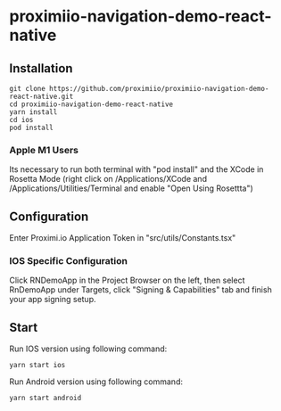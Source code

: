# proximiio-navigation-demo-react-native

## Installation

```
git clone https://github.com/proximiio/proximiio-navigation-demo-react-native.git
cd proximiio-navigation-demo-react-native
yarn install
cd ios
pod install
```

### Apple M1 Users

Its necessary to run both terminal with "pod install" and the XCode in Rosetta Mode
(right click on /Applications/XCode and /Applications/Utilities/Terminal and enable "Open Using Rosettta")

## Configuration

Enter Proximi.io Application Token in "src/utils/Constants.tsx"

### IOS Specific Configuration
Click RNDemoApp in the Project Browser on the left, then select RnDemoApp under Targets, click "Signing & Capabilities" tab and finish your app signing setup.

## Start

Run IOS version using following command:
```
yarn start ios
```

Run Android version using following command:
```
yarn start android
```
